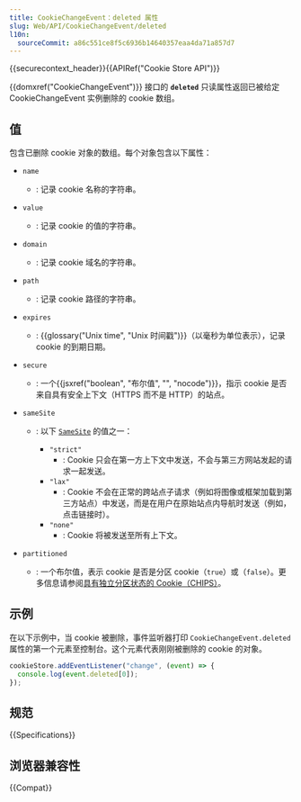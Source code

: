 ```yaml
---
title: CookieChangeEvent：deleted 属性
slug: Web/API/CookieChangeEvent/deleted
l10n:
  sourceCommit: a86c551ce8f5c6936b14640357eaa4da71a857d7
---
```


{{securecontext_header}}{{APIRef("Cookie Store API")}}

{{domxref("CookieChangeEvent")}} 接口的 **`deleted`** 只读属性返回已被给定 CookieChangeEvent 实例删除的 cookie 数组。

## 值

包含已删除 cookie 对象的数组。每个对象包含以下属性：

- `name`
  - : 记录 cookie 名称的字符串。
- `value`
  - : 记录 cookie 的值的字符串。
- `domain`
  - : 记录 cookie 域名的字符串。
- `path`
  - : 记录 cookie 路径的字符串。
- `expires`
  - : {{glossary("Unix time", "Unix 时间戳")}}（以毫秒为单位表示），记录 cookie 的到期日期。
- `secure`
  - : 一个{{jsxref("boolean", "布尔值", "", "nocode")}}，指示 cookie 是否来自具有安全上下文（HTTPS 而不是 HTTP）的站点。
- `sameSite`

  - : 以下 [`SameSite`](/zh-CN/docs/Web/HTTP/Headers/Set-Cookie#samesitesamesite-value) 的值之一：

    - `"strict"`
      - : Cookie 只会在第一方上下文中发送，不会与第三方网站发起的请求一起发送。
    - `"lax"`
      - : Cookie 不会在正常的跨站点子请求（例如将图像或框架加载到第三方站点）中发送，而是在用户在原始站点内导航时发送（例如，点击链接时）。
    - `"none"`
      - : Cookie 将被发送至所有上下文。

- `partitioned`
  - : 一个布尔值，表示 cookie 是否是分区 cookie（`true`）或（`false`）。更多信息请参阅[具有独立分区状态的 Cookie（CHIPS）](/zh-CN/docs/Web/Privacy/Privacy_sandbox/Partitioned_cookies)。

## 示例

在以下示例中，当 cookie 被删除，事件监听器打印 `CookieChangeEvent.deleted` 属性的第一个元素至控制台。这个元素代表刚刚被删除的 cookie 的对象。

```js
cookieStore.addEventListener("change", (event) => {
  console.log(event.deleted[0]);
});
```

## 规范

{{Specifications}}

## 浏览器兼容性

{{Compat}}
